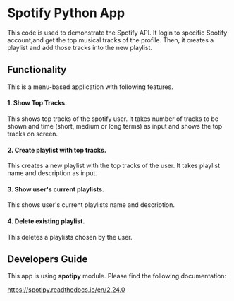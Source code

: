 # Spotify Python App

This code is used to demonstrate the Spotify API. It login to specific Spotify account,and get the top musical tracks of the profile. Then, it creates a playlist and add those tracks into the new playlist.

## Functionality

This is a menu-based application with following features.

#### 1. Show Top Tracks.

This shows top tracks of the spotify user. It takes number of tracks to be shown and time (short, medium or long terms) as input and shows the top tracks on screen.

#### 2. Create playlist with top tracks.

This creates a new playlist with the top tracks of the user. It takes playlist name and description as input.

#### 3. Show user's current playlists.

This shows user's current playlists name and description.

#### 4. Delete existing playlist.

This deletes a playlists chosen by the user.

## Developers Guide

This app is using **spotipy** module. Please find the following documentation:

https://spotipy.readthedocs.io/en/2.24.0
